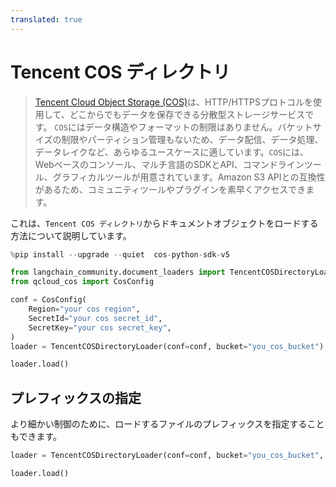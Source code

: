 ```yaml
---
translated: true
---
```


# Tencent COS ディレクトリ

>[Tencent Cloud Object Storage (COS)](https://www.tencentcloud.com/products/cos)は、HTTP/HTTPSプロトコルを使用して、どこからでもデータを保存できる分散型ストレージサービスです。
>`COS`にはデータ構造やフォーマットの制限はありません。バケットサイズの制限やパーティション管理もないため、データ配信、データ処理、データレイクなど、あらゆるユースケースに適しています。`COS`には、Webベースのコンソール、マルチ言語のSDKとAPI、コマンドラインツール、グラフィカルツールが用意されています。Amazon S3 APIとの互換性があるため、コミュニティツールやプラグインを素早くアクセスできます。

これは、`Tencent COS ディレクトリ`からドキュメントオブジェクトをロードする方法について説明しています。

```python
%pip install --upgrade --quiet  cos-python-sdk-v5
```

```python
from langchain_community.document_loaders import TencentCOSDirectoryLoader
from qcloud_cos import CosConfig
```

```python
conf = CosConfig(
    Region="your cos region",
    SecretId="your cos secret_id",
    SecretKey="your cos secret_key",
)
loader = TencentCOSDirectoryLoader(conf=conf, bucket="you_cos_bucket")
```

```python
loader.load()
```

## プレフィックスの指定

より細かい制御のために、ロードするファイルのプレフィックスを指定することもできます。

```python
loader = TencentCOSDirectoryLoader(conf=conf, bucket="you_cos_bucket", prefix="fake")
```

```python
loader.load()
```
